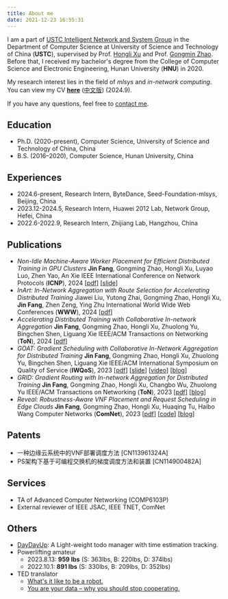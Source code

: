 ```yaml
---
title: About me
date: 2021-12-23 16:55:31
---
```


I am a part of [USTC Intelligent Network and System Group](https://int-ustc.github.io/index.html) in the Department of Computer Science at University of Science and Technology of China (**USTC**), supervised by Prof. [Hongli Xu](http://staff.ustc.edu.cn/~xuhongli/) and Prof. [Gongmin Zhao](https://gmzhao-ustc.github.io/). Before that, I received my bachelor's degree from the College of Computer Science and Electronic Engineering, Hunan University (**HNU**) in 2020.

My research interest lies in the field of *mlsys* and *in-network computing*. You can view my CV [**here**](../pdf/resume.pdf) ([中文版](../pdf/resume-zh.pdf)) (2024.9).

If you have any questions, feel free to <a href="mailto:Fangjin98@outlook.com">contact me</a>.

## Education

- Ph.D. (2020-present), Computer Science, University of Science and Technology of China, China
- B.S. (2016–2020), Computer Science, Hunan University, China

## Experiences

- 2024.6-present, Research Intern, ByteDance, Seed-Foundation-mlsys, Beijing, China
- 2023.12-2024.5, Research Intern, Huawei 2012 Lab, Network Group, Hefei, China
- 2022.6-2022.9, Research Intern, Zhijiang Lab, Hangzhou, China

## Publications

- *Non-Idle Machine-Aware Worker Placement for Efficient Distributed Training in GPU Clusters*
  **Jin Fang**, Gongming Zhao, Hongli Xu, Luyao Luo, Zhen Yao, An Xie
  IEEE International Conference on Network Protocols (**ICNP**), 2024
  [[pdf](../pdf/titan.pdf)] [[slide](../pdf/titan-slide.pdf)]
- *InArt: In-Network Aggregation with Route Selection for Accelerating Distributed Training*
  Jiawei Liu, Yutong Zhai, Gongming Zhao, Hongli Xu, **Jin Fang**, Zhen Zeng, Ying Zhu
  International World Wide Web Conferences (**WWW**), 2024
  [[pdf](../pdf/inart.pdf)]
- *Accelerating Distributed Training with Collaborative In-network Aggregation*
  **Jin Fang**, Gongming Zhao, Hongli Xu, Zhuolong Yu, Bingchen Shen, Liguang Xie
  IEEE/ACM Transactions on Networking (**ToN**), 2024
  [[pdf](../pdf/goat-ton.pdf)]
- *GOAT: Gradient Scheduling with Collaborative In-Network Aggregation for Distributed Training* 
  **Jin Fang**, Gongming Zhao, Hongli Xu, Zhuolong Yu, Bingchen Shen, Liguang Xie
  IEEE/ACM International Symposium on Quality of Service (**IWQoS**), 2023
  [[pdf](../pdf/goat.pdf)] [[slide](../pdf/goat-slide.pdf)] [[video](https://youtu.be/aYkok2JVDqk)] [[blog](/2022/12/02/goat/)]
- *GRID: Gradient Routing with In-network Aggregation for Distributed Training* 
  **Jin Fang**, Gongming Zhao, Hongli Xu, Changbo Wu, Zhuolong Yu
  IEEE/ACM Transactions on Networking (**ToN**), 2023
  [[pdf](../pdf/grid.pdf)] [[blog](/2022/08/25/grid/)]
- *Reveal: Robustness-Aware VNF Placement and Request Scheduling in Edge Clouds* 
  **Jin Fang**, Gongming Zhao, Hongli Xu, Huaqing Tu, Haibo Wang
  Computer Networks (**ComNet**), 2023
  [[pdf](../pdf/reveal.pdf)] [[code](https://github.com/Fangjin98/reveal-src)] [[blog](/2021/08/01/reveal/)]

## Patents

- 一种边缘云系统中的VNF部署调度方法 [CN113961324A]
- PS架构下基于可编程交换机的梯度调度方法和装置 [CN114900482A]

## Services

- TA of Advanced Computer Networking (COMP6103P)
- External reviewer of IEEE JSAC, IEEE TNET, ComNet

## Others

- [DayDayUp](https://github.com/Fangjin98/daydayup): A Light-weight todo manager with time estimation tracking.
- Powerlifting amateur
  - 2023.8.13: **959 lbs** (S: 363lbs, B: 220lbs, D: 374lbs)
  - 2022.10.1: **891 lbs** (S: 330lbs, B: 209lbs, D: 352lbs)
- TED translator
  - [What's it like to be a robot.](https://www.ted.com/talks/leila_takayama_what_s_it_like_to_be_a_robot#t-2616)
  - [You are your data – why you should stop cooperating.](https://www.youtube.com/watch?v=uG7kmUomXog)
